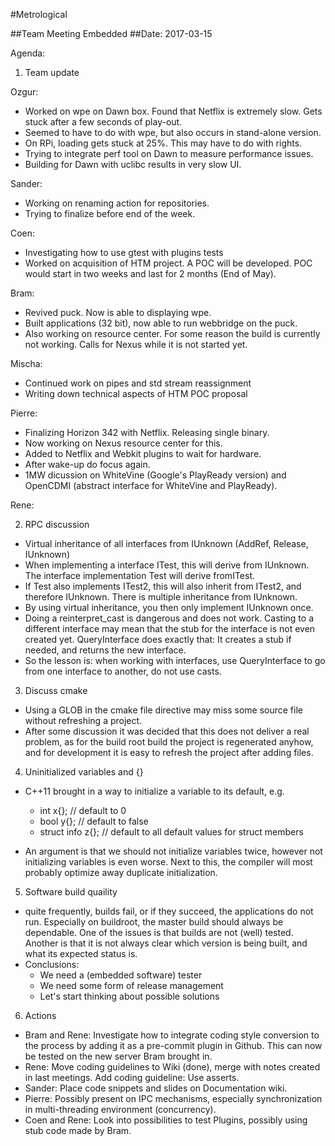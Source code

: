 #Metrological

##Team Meeting Embedded
##Date: 2017-03-15

Agenda:

1. Team update

Ozgur:
  * Worked on wpe on Dawn box. Found that Netflix is extremely slow. Gets stuck after a few seconds of play-out.
  * Seemed to have to do with wpe, but also occurs in stand-alone version.
  * On RPi, loading gets stuck at 25%. This may have to do with rights.
  * Trying to integrate perf tool on Dawn to measure performance issues.
  * Building for Dawn with uclibc results in very slow UI.

Sander:
  * Working on renaming action for repositories.
  * Trying to finalize before end of the week.
  
Coen:
  * Investigating how to use gtest with plugins tests
  * Worked on acquisition of HTM project. A POC will be developed. POC would start in two weeks and last for 2 months
   (End of May).
  
Bram:
  * Revived puck. Now is able to displaying wpe.
  * Built applications (32 bit), now able to run webbridge on the puck.
  * Also working on resource center. For some reason the build is currently not working. Calls for Nexus while it is not 
  started yet.
  
Mischa:
  * Continued work on pipes and std stream reassignment
  * Writing down technical aspects of HTM POC proposal
  
Pierre:
  * Finalizing Horizon 342 with Netflix. Releasing single binary.
  * Now working on Nexus resource center for this.
  * Added to Netflix and Webkit plugins to wait for hardware.
  * After wake-up do focus again.
  * 1MW dicussion on WhiteVine (Google's PlayReady version) and OpenCDMI (abstract interface for WhiteVine and PlayReady).

Rene:
  
2. RPC discussion

  * Virtual inheritance of all interfaces from IUnknown (AddRef, Release, IUnknown)
  * When implementing a interface ITest, this will derive from IUnknown. The interface implementation Test will derive
   fromITest.
  * If Test also implements ITest2, this will also inherit from ITest2, and therefore IUnknown. There is multiple 
  inheritance from IUnknown. 
  * By using virtual inheritance, you then only implement IUnknown once.
  * Doing a reinterpret_cast is dangerous and does not work. Casting to a different interface may mean that the stub
   for the interface is not even created yet. QueryInterface does exactly that: It creates a stub if needed, and returns
   the new interface.
  * So the lesson is: when working with interfaces, use QueryInterface to go from one interface to another, do not use 
  casts.

3. Discuss cmake

  * Using a GLOB in the cmake file directive may miss some source file without refreshing a project.
  * After some discussion it was decided that this does not deliver a real problem, as for the build root build the
    project is regenerated anyhow, and for development it is easy to refresh the project after adding files. 

4. Uninitialized variables and {}
  * C++11 brought in a way to initialize a variable to its default, e.g.
    * int x{}; // default to 0
    * bool y{}; // default to false
    * struct info z{}; // default to all default values for struct members
    
  * An argument is that we should not initialize variables twice, however not initializing variables is even worse. 
    Next to this, the compiler will most probably optimize away duplicate initialization.  

5. Software build quaility
  * quite frequently, builds fail, or if they succeed, the applications do not run. Especially on buildroot, the master 
    build should always be dependable. One of the issues is that builds are not (well) tested. Another is that it is 
    not always clear which version is being built, and what its expected status is.
  * Conclusions:
    * We need a (embedded software) tester
    * We need some form of release management
    * Let's start thinking about possible solutions

6. Actions
  * Bram and Rene: Investigate how to integrate coding style conversion to the process by adding it as
    a pre-commit plugin in Github. This can now be tested on the new server Bram brought in.
  * Rene: Move coding guidelines to Wiki (done), merge with notes created in last meetings. Add coding guideline: Use asserts.
  * Sander: Place code snippets and slides on Documentation wiki.
  * Pierre: Possibly present on IPC mechanisms, especially synchronization in multi-threading environment (concurrency).
  * Coen and Rene: Look into possibilities to test Plugins, possibly using stub code made by Bram.
